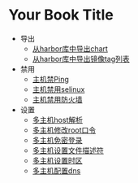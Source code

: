 # Your Book Title

- 导出
  * [从harbor库中导出chart](导出/从harbor库中导出chart.md)
  * [从harbor库中导出镜像tag列表](导出/从harbor库中导出镜像tag列表.md)
- 禁用
  * [主机禁Ping](禁用/主机禁Ping.md)
  * [主机禁用selinux](禁用/主机禁用selinux.md)
  * [主机禁用防火墙](禁用/主机禁用防火墙.md)
- 设置
  * [多主机host解析](设置/多主机host解析.md)
  * [多主机修改root口令](设置/多主机修改root口令.md)
  * [多主机免密登录](设置/多主机免密登录.md)
  * [多主机设置文件描述符](设置/多主机设置文件描述符.md)
  * [多主机设置时区](设置/多主机设置时区.md)
  * [多主机配置dns](设置/多主机配置dns.md)

